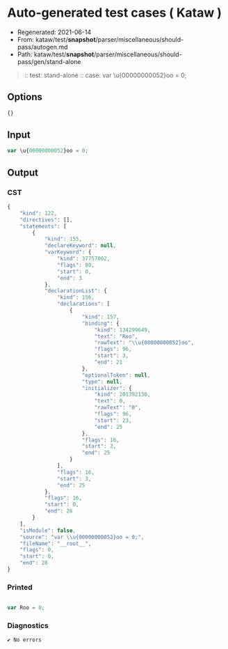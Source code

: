 # Auto-generated test cases ( Kataw )
- Regenerated: 2021-06-14
- From: kataw/test/__snapshot__/parser/miscellaneous/should-pass/autogen.md
- Path: kataw/test/__snapshot__/parser/miscellaneous/should-pass/gen/stand-alone
> :: test: stand-alone
> :: case: var \u{00000000052}oo = 0;
## Options

`````js
{}
`````
## Input

`````js
var \u{00000000052}oo = 0;
`````
## Output

### CST

```javascript
{
    "kind": 122,
    "directives": [],
    "statements": [
        {
            "kind": 155,
            "declareKeyword": null,
            "varKeyword": {
                "kind": 37757002,
                "flags": 80,
                "start": 0,
                "end": 3
            },
            "declarationList": {
                "kind": 156,
                "declarations": [
                    {
                        "kind": 157,
                        "binding": {
                            "kind": 134299649,
                            "text": "Roo",
                            "rawText": "\\u{00000000052}oo",
                            "flags": 96,
                            "start": 3,
                            "end": 21
                        },
                        "optionalToken": null,
                        "type": null,
                        "initializer": {
                            "kind": 201392130,
                            "text": 0,
                            "rawText": "0",
                            "flags": 96,
                            "start": 23,
                            "end": 25
                        },
                        "flags": 16,
                        "start": 3,
                        "end": 25
                    }
                ],
                "flags": 16,
                "start": 3,
                "end": 25
            },
            "flags": 16,
            "start": 0,
            "end": 26
        }
    ],
    "isModule": false,
    "source": "var \\u{00000000052}oo = 0;",
    "fileName": "__root__",
    "flags": 0,
    "start": 0,
    "end": 26
}
```

### Printed

```javascript

var Roo = 0;
```

### Diagnostics

```javascript
✔ No errors
```

